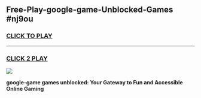 
## Free-Play-google-game-Unblocked-Games #nj9ou
<h3>
<a href="https://news.freeplayer.one?title=google-game&ref=8M">CLICK TO PLAY</a></h3>
<hr>

<h3>
<a href="https://news.freeplayer.one?title=google-game&ref=8M">CLICK 2 PLAY</a>
  
</h3>

<a href="https://news.freeplayer.one?title=google-game&ref=8M"><img src="https://clearcache.store/games.png"></a>


**google-game games unblocked: Your Gateway to Fun and Accessible Online Gaming**
